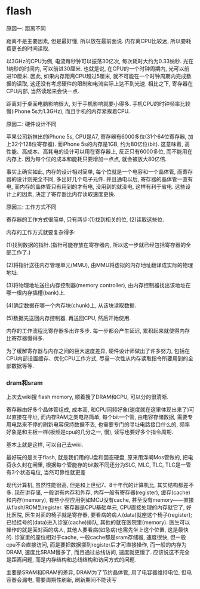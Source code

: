 # flash

原因一: 距离不同

距离不是主要因素, 但是最好懂, 所以放在最前面说. 内存离CPU比较远, 所以要耗费更长的时间读取.

以3GHz的CPU为例, 电流每秒钟可以振荡30亿次, 每次耗时大约为0.33纳秒. 光在1纳秒的时间内, 可以前进30厘米. 也就是说, 在CPU的一个时钟周期内, 光可以前进10厘米. 因此, 如果内存距离CPU超过5厘米, 就不可能在一个时钟周期内完成数据的读取, 这还没有考虑硬件的限制和电流实际上达不到光速. 相比之下, 寄存器在CPU内部, 当然读起来会快一点.

距离对于桌面电脑影响很大, 对于手机影响就要小得多. 手机CPU的时钟频率比较慢(iPhone 5s为1.3GHz), 而且手机的内存紧挨着CPU.

原因二: 硬件设计不同

苹果公司新推出的iPhone 5s, CPU是A7, 寄存器有6000多位(31个64位寄存器, 加上32个128位寄存器). 而iPhone 5s的内存是1GB, 约为80亿位(bit). 这意味着, 高性能、高成本、高耗电的设计可以用在寄存器上, 反正只有6000多位, 而不能用在内存上. 因为每个位的成本和能耗只要增加一点点, 就会被放大80亿倍.

事实上确实如此, 内存的设计相对简单, 每个位就是一个电容和一个晶体管, 而寄存器的设计则完全不同, 多出好几个电子元件. 并且通电以后, 寄存器的晶体管一直有电, 而内存的晶体管只有用到的才有电, 没用到的就没电, 这样有利于省电. 这些设计上的因素, 决定了寄存器比内存读取速度更快.

原因三: 工作方式不同

寄存器的工作方式很简单, 只有两步:(1)找到相关的位, (2)读取这些位.

内存的工作方式就要复杂得多:

(1)找到数据的指针.(指针可能存放在寄存器内, 所以这一步就已经包括寄存器的全部工作了.)

(2)将指针送往内存管理单元(MMU), 由MMU将虚拟的内存地址翻译成实际的物理地址.

(3)将物理地址送往内存控制器(memory controller), 由内存控制器找出该地址在哪一根内存插槽(bank)上.

(4)确定数据在哪一个内存块(chunk)上, 从该块读取数据.

(5)数据先送回内存控制器, 再送回CPU, 然后开始使用.

内存的工作流程比寄存器多出许多步. 每一步都会产生延迟, 累积起来就使得内存比寄存器慢得多.

为了缓解寄存器与内存之间的巨大速度差异, 硬件设计师做出了许多努力, 包括在CPU内部设置缓存、优化CPU工作方式, 尽量一次性从内存读取指令所要用到的全部数据等等.

### dram和sram

上次去wiki搜 flash memory, 顺着搜了DRAM和CPU, 可以分的很清晰.

寄存器由好多个晶体管组成, 成本高, 和CPU同频好象(速度就在这里体现出来了)可以直接在寻址, 而内存RAM之类电路简单, 每个bit一个管, 由电容存储数据, 需要专用电路来不停的刷新电容保持数据不丢, 也需要专门的寻址电路接口什么的, 频率好象是和主板一样(板频是cpu的几分之一, 慢), 读写也要好多个指令周期.

基本上就是这样, 可以自己去wiki.

最好玩的是关于flash, 就是我们用的U盘和固态硬盘, 原来用浮闸Mos管做的, 把电荷永久封在闸里, 根据每个管能存的bit数不同还分为SLC, MLC, TLC, TLC是一管有3个状态电位, 当然可靠性就更差

现代计算机, 虽然性能很高, 但是和上世纪7、8十年代的计算机比, 其实结构都差不多. 现在讲存储, 一般讲有内存和外存, 内存一般有寄存器(register), 缓存(cache)和内存(memory), 有些小型应用例如MCU没有cache, 甚至没有memory——直接从flash/ROM到register. 寄存器是CPU基础单元, CPU直接处理的内存就它了, 好比医院, 医生对面的椅子就是寄存器, 要看病的病人(data)就座这个椅子(register); 已经挂号的(data)进入诊室(cache)排队, 其他的就在医院里(memory). 医生可以操作的就是面对面的病人, 其他人要看病(如急病)也需先坐上这个位置, 这是最快的. 诊室里的座位相对于cache, 一般cache都是sram存储器, 速度很快, 但一般cpu不会直接访问, 而是要把数据挪到register后才可直接操作, 而一般的内存为DRAM, 速度比SRAM慢多了, 而且通过总线访问, 速度就更慢了.
应该说这不完全是距离问题, 而是内存结构和总线结构和访问方式的问题.

主要是SRAM和DRAM的差异, DRAM为了节约晶体管, 用了电容器维持电位, 但电容器会漏电, 需要周期性刷新, 刷新期间不能读写
